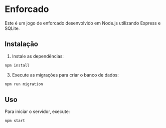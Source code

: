# Enforcado

Este é um jogo de enforcado desenvolvido em Node.js utilizando Express e SQLite.

## Instalação
1. Instale as dependências:
```sh
npm install
```

3. Execute as migrações para criar o banco de dados:
```sh
npm run migration
```

## Uso
Para iniciar o servidor, execute:
```sh
npm start
```